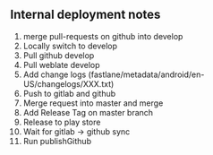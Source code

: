## Internal deployment notes

  1. merge pull-requests on github into develop
  2. Locally switch to develop
  3. Pull github develop
  4. Pull weblate develop
  5. Add change logs (fastlane/metadata/android/en-US/changelogs/XXX.txt)
  6. Push to gitlab and github
  7. Merge request into master and merge
  8. Add Release Tag on master branch
  9. Release to play store
  10. Wait for gitlab -> github sync
  11. Run publishGithub


